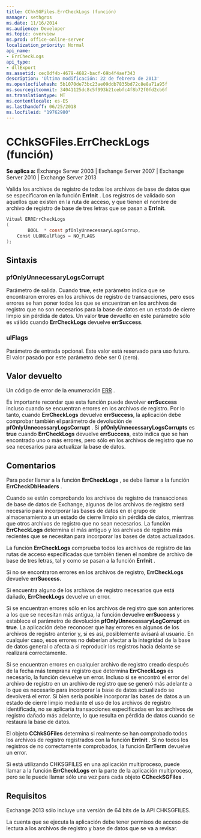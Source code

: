 ```yaml
---
title: CChkSGFiles.ErrCheckLogs (función)
manager: sethgros
ms.date: 11/16/2014
ms.audience: Developer
ms.topic: overview
ms.prod: office-online-server
localization_priority: Normal
api_name:
- ErrCheckLogs
api_type:
- dllExport
ms.assetid: cec0df4b-4679-4682-bacf-69b4f4aef343
description: 'Última modificación: 22 de febrero de 2013'
ms.openlocfilehash: 5b1070de73bc23ae09ddb7835bd72c8e8a71a95f
ms.sourcegitcommit: 34041125dc8c5f993b21cebfc4f8b72f0fd2cb6f
ms.translationtype: MT
ms.contentlocale: es-ES
ms.lasthandoff: 06/25/2018
ms.locfileid: "19762980"
---
```

# <a name="cchksgfileserrchecklogs-function"></a>CChkSGFiles.ErrCheckLogs (función)

**Se aplica a:** Exchange Server 2003 | Exchange Server 2007 | Exchange Server 2010 | Exchange Server 2013
  
Valida los archivos de registro de todos los archivos de base de datos que se especificaron en la función **ErrInit** . Los registros de validado son aquellos que existen en la ruta de acceso, y que tienen el nombre de archivo de registro de base de tres letras que se pasan a **ErrInit**.
  
```cs
Vitual ERRErrCheckLogs 
(
        BOOL  * const pfOnlyUnnecessaryLogsCorrup,
    Const ULONGulFlags = NO_FLAGS
);

```

## <a name="parameters"></a>Sintaxis

### <a name="pfonlyunnecessarylogscorrupt"></a>pfOnlyUnnecessaryLogsCorrupt 
  
Parámetro de salida. Cuando **true**, este parámetro indica que se encontraron errores en los archivos de registro de transacciones, pero esos errores se han poner todos los que se encuentran en los archivos de registro que no son necesarios para la base de datos en un estado de cierre limpio sin pérdida de datos. Un valor **true** devuelto en este parámetro sólo es válido cuando **ErrCheckLogs** devuelve **errSuccess**. 
    
### <a name="ulflags"></a>ulFlags
  
Parámetro de entrada opcional. Este valor está reservado para uso futuro. El valor pasado por este parámetro debe ser 0 (cero).
    
## <a name="return-value"></a>Valor devuelto

Un código de error de la enumeración [ERR](cchksgfiles-err-enumeration.md) . 
  
Es importante recordar que esta función puede devolver **errSuccess** incluso cuando se encuentran errores en los archivos de registro. Por lo tanto, cuando **ErrCheckLogs** devuelve **errSuccess**, la aplicación debe comprobar también el parámetro de devolución de **pfOnlyUnnecessaryLogsCorrupt** . Si **pfOnlyUnnecessaryLogsCorrupts** es **true** cuando **ErrCheckLogs** devuelve **errSuccess**, esto indica que se han encontrado uno o más errores, pero sólo en los archivos de registro que no sea necesarios para actualizar la base de datos.
  
## <a name="remarks"></a>Comentarios

Para poder llamar a la función **ErrCheckLogs** , se debe llamar a la función **ErrCheckDbHeaders** . 
  
Cuando se están comprobando los archivos de registro de transacciones de base de datos de Exchange, algunos de los archivos de registro será necesario para incorporar las bases de datos en el grupo de almacenamiento a un estado de cierre limpio sin pérdida de datos, mientras que otros archivos de registro que no sean necesarios. La función **ErrCheckLogs** determina el más antiguo y los archivos de registro más recientes que se necesitan para incorporar las bases de datos actualizados. 
  
La función **ErrCheckLogs** comprueba todos los archivos de registro de las rutas de acceso especificadas que también tienen el nombre de archivo de base de tres letras, tal y como se pasan a la función **ErrInit** . 
  
Si no se encontraron errores en los archivos de registro, **ErrCheckLogs** devuelve **errSuccess**. 
  
Si encuentra alguno de los archivos de registro necesarios que está dañado, **ErrCheckLogs** devuelve un error. 
  
Si se encuentran errores sólo en los archivos de registro que son anteriores a los que se necesitan más antigua, la función devuelve **errSuccess** y establece el parámetro de devolución **pfOnlyUnnecessaryLogCorrupt** en **true**. La aplicación debe reconocer que hay errores en algunos de los archivos de registro anterior y, si es así, posiblemente avisará al usuario. En cualquier caso, esos errores no deberían afectar a la integridad de la base de datos general o afecta a si reproducir los registros hacia delante se realizará correctamente.
  
Si se encuentran errores en cualquier archivo de registro creado después de la fecha más temprana registro que determina **ErrCheckLogs** es necesario, la función devuelve un error. Incluso si se encontró el error del archivo de registro en un archivo de registro que se generó más adelante a lo que es necesario para incorporar la base de datos actualizado se devolverá el error. Si bien sería posible incorporar las bases de datos a un estado de cierre limpio mediante el uso de los archivos de registro identificada, no se aplicaría transacciones especificadas en los archivos de registro dañado más adelante, lo que resulta en pérdida de datos cuando se restaura la base de datos. 
  
El objeto **CChkSGFiles** determina si realmente se han comprobado todos los archivos de registro registrados con la función **ErrInit** . Si no todos los registros de no correctamente comprobados, la función **ErrTerm** devuelve un error. 
  
Si está utilizando CHKSGFILES en una aplicación multiproceso, puede llamar a la función **ErrCheckLogs** en la parte de la aplicación multiproceso, pero se le puede llamar sólo una vez para cada objeto **CCheckSGFiles** . 
  
## <a name="requirements"></a>Requisitos

Exchange 2013 sólo incluye una versión de 64 bits de la API CHKSGFILES.
  
La cuenta que se ejecuta la aplicación debe tener permisos de acceso de lectura a los archivos de registro y base de datos que se va a revisar.
  

